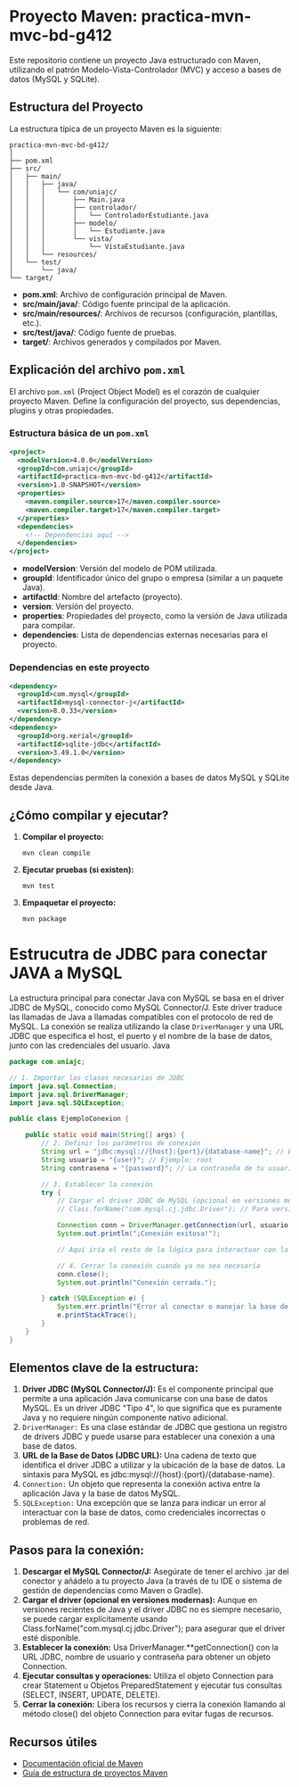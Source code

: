 # Proyecto Maven: practica-mvn-mvc-bd-g412

Este repositorio contiene un proyecto Java estructurado con Maven, utilizando el patrón Modelo-Vista-Controlador (MVC) y acceso a bases de datos (MySQL y SQLite).

## Estructura del Proyecto

La estructura típica de un proyecto Maven es la siguiente:

```
practica-mvn-mvc-bd-g412/
│
├── pom.xml
├── src/
│   ├── main/
│   │   ├── java/
│   │   │   └── com/uniajc/
│   │   │       ├── Main.java
│   │   │       ├── controlador/
│   │   │       │   └── ControladorEstudiante.java
│   │   │       ├── modelo/
│   │   │       │   └── Estudiante.java
│   │   │       └── vista/
│   │   │           └── VistaEstudiante.java
│   │   └── resources/
│   └── test/
│       └── java/
└── target/
```

- **pom.xml**: Archivo de configuración principal de Maven.
- **src/main/java/**: Código fuente principal de la aplicación.
- **src/main/resources/**: Archivos de recursos (configuración, plantillas, etc.).
- **src/test/java/**: Código fuente de pruebas.
- **target/**: Archivos generados y compilados por Maven.

## Explicación del archivo `pom.xml`

El archivo `pom.xml` (Project Object Model) es el corazón de cualquier proyecto Maven. Define la configuración del proyecto, sus dependencias, plugins y otras propiedades.

### Estructura básica de un `pom.xml`

```xml
<project>
  <modelVersion>4.0.0</modelVersion>
  <groupId>com.uniajc</groupId>
  <artifactId>practica-mvn-mvc-bd-g412</artifactId>
  <version>1.0-SNAPSHOT</version>
  <properties>
    <maven.compiler.source>17</maven.compiler.source>
    <maven.compiler.target>17</maven.compiler.target>
  </properties>
  <dependencies>
    <!-- Dependencias aquí -->
  </dependencies>
</project>
```

- **modelVersion**: Versión del modelo de POM utilizada.
- **groupId**: Identificador único del grupo o empresa (similar a un paquete Java).
- **artifactId**: Nombre del artefacto (proyecto).
- **version**: Versión del proyecto.
- **properties**: Propiedades del proyecto, como la versión de Java utilizada para compilar.
- **dependencies**: Lista de dependencias externas necesarias para el proyecto.

### Dependencias en este proyecto

```xml
<dependency>
  <groupId>com.mysql</groupId>
  <artifactId>mysql-connector-j</artifactId>
  <version>8.0.33</version>
</dependency>
<dependency>
  <groupId>org.xerial</groupId>
  <artifactId>sqlite-jdbc</artifactId>
  <version>3.49.1.0</version>
</dependency>
```

Estas dependencias permiten la conexión a bases de datos MySQL y SQLite desde Java.

## ¿Cómo compilar y ejecutar?

1. **Compilar el proyecto:**
   ```
   mvn clean compile
   ```
2. **Ejecutar pruebas (si existen):**
   ```
   mvn test
   ```
3. **Empaquetar el proyecto:**
   ```
   mvn package
   ```

# Estrucutra de JDBC para conectar JAVA a MySQL

La estructura principal para conectar Java con MySQL se basa en el driver JDBC de MySQL, conocido como MySQL Connector/J. Este driver traduce las llamadas de Java a llamadas compatibles con el protocolo de red de MySQL. La conexión se realiza utilizando la clase `DriverManager` y una URL JDBC que especifica el host, el puerto y el nombre de la base de datos, junto con las credenciales del usuario. 
Java

```java
package com.uniajc;

// 1. Importar las clases necesarias de JDBC
import java.sql.Connection;
import java.sql.DriverManager;
import java.sql.SQLException;

public class EjemploConexion {

    public static void main(String[] args) {
        // 2. Definir los parámetros de conexión
        String url = "jdbc:mysql://{host}:{port}/{database-name}"; // Ejemplo: jdbc:mysql://localhost:3306/mi_base_de_datos
        String usuario = "{user}"; // Ejemplo: root
        String contrasena = "{password}"; // La contraseña de tu usuario

        // 3. Establecer la conexión
        try {
            // Cargar el driver JDBC de MySQL (opcional en versiones modernas, pero buena práctica)
            // Class.forName("com.mysql.cj.jdbc.Driver"); // Para versiones modernas del driver

            Connection conn = DriverManager.getConnection(url, usuario, contrasena);
            System.out.println("¡Conexión exitosa!");

            // Aquí iría el resto de la lógica para interactuar con la base de datos (consultas, etc.)

            // 4. Cerrar la conexión cuando ya no sea necesaria
            conn.close();
            System.out.println("Conexión cerrada.");

        } catch (SQLException e) {
            System.err.println("Error al conectar o manejar la base de datos: " + e.getMessage());
            e.printStackTrace();
        }
    }
}
```

## Elementos clave de la estructura:

1. **Driver JDBC (MySQL Connector/J):**
Es el componente principal que permite a una aplicación Java comunicarse con una base de datos MySQL. 
Es un driver JDBC "Tipo 4", lo que significa que es puramente Java y no requiere ningún componente nativo adicional. 
2. `DriverManager:`
Es una clase estándar de JDBC que gestiona un registro de drivers JDBC y puede usarse para establecer una conexión a una base de datos. 
3. **URL de la Base de Datos (JDBC URL):**
Una cadena de texto que identifica el driver JDBC a utilizar y la ubicación de la base de datos. 
La sintaxis para MySQL es jdbc:mysql://{host}:{port}/{database-name}. 
4. `Connection:`
Un objeto que representa la conexión activa entre la aplicación Java y la base de datos MySQL. 
5. `SQLException:`
Una excepción que se lanza para indicar un error al interactuar con la base de datos, como credenciales incorrectas o problemas de red. 

## Pasos para la conexión:
1. **Descargar el MySQL Connector/J:** Asegúrate de tener el archivo .jar del conector y añádelo a tu proyecto Java (a través de tu IDE o sistema de gestión de dependencias como Maven o Gradle). 
2. **Cargar el driver (opcional en versiones modernas):** Aunque en versiones recientes de Java y el driver JDBC no es siempre necesario, se puede cargar explícitamente usando Class.forName("com.mysql.cj.jdbc.Driver"); para asegurar que el driver esté disponible. 
3. **Establecer la conexión:** Usa DriverManager.**getConnection() con la URL JDBC, nombre de usuario y contraseña para obtener un objeto Connection. 
4. **Ejecutar consultas y operaciones:** Utiliza el objeto Connection para crear Statement u Objetos PreparedStatement y ejecutar tus consultas (SELECT, INSERT, UPDATE, DELETE). 
5. **Cerrar la conexión:** Libera los recursos y cierra la conexión llamando al método close() del objeto Connection para evitar fugas de recursos. 

## Recursos útiles
- [Documentación oficial de Maven](https://maven.apache.org/guides/index.html)
- [Guía de estructura de proyectos Maven](https://maven.apache.org/guides/introduction/introduction-to-the-standard-directory-layout.html)
